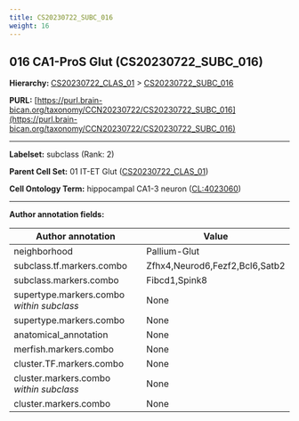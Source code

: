 ```yaml
---
title: CS20230722_SUBC_016
weight: 16
---
```

## 016 CA1-ProS Glut (CS20230722_SUBC_016)
<b>Hierarchy: </b>
[CS20230722_CLAS_01](../CS20230722_CLAS_01) >
[CS20230722_SUBC_016](../CS20230722_SUBC_016)

**PURL:** [https://purl.brain-bican.org/taxonomy/CCN20230722/CS20230722_SUBC_016](https://purl.brain-bican.org/taxonomy/CCN20230722/CS20230722_SUBC_016)

---


**Labelset:** subclass (Rank: 2)

**Parent Cell Set:** 01 IT-ET Glut ([CS20230722_CLAS_01](../CS20230722_CLAS_01))



**Cell Ontology Term:**  hippocampal CA1-3 neuron ([CL:4023060](https://www.ebi.ac.uk/ols/ontologies/cl/terms?obo_id=CL:4023060)) 

[MARKER GENES.]: #


---

[TRANSFERRED ANNOTATIONS.]: #


[AUTHOR ANNOTATION FIELDS.]: #


**Author annotation fields:**

| Author annotation | Value |
|-------------------|-------|
|neighborhood|Pallium-Glut|
|subclass.tf.markers.combo|Zfhx4,Neurod6,Fezf2,Bcl6,Satb2|
|subclass.markers.combo|Fibcd1,Spink8|
|supertype.markers.combo _within subclass_|None|
|supertype.markers.combo|None|
|anatomical_annotation|None|
|merfish.markers.combo|None|
|cluster.TF.markers.combo|None|
|cluster.markers.combo _within subclass_|None|
|cluster.markers.combo|None|
